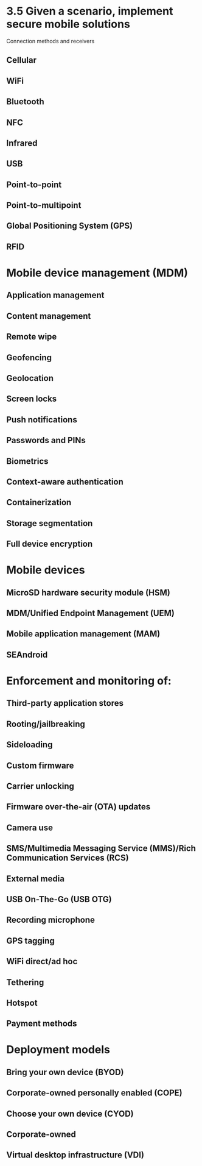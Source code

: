 # 3.5 Given a scenario, implement secure mobile solutions

Connection methods and receivers

## Cellular
## WiFi
## Bluetooth
## NFC
## Infrared
## USB
## Point-to-point
## Point-to-multipoint
## Global Positioning System (GPS)
## RFID

# Mobile device management (MDM)

## Application management
## Content management
## Remote wipe
## Geofencing
## Geolocation
## Screen locks
## Push notifications
## Passwords and PINs
## Biometrics
## Context-aware authentication
## Containerization
## Storage segmentation
## Full device encryption

# Mobile devices

## MicroSD hardware security module (HSM)
## MDM/Unified Endpoint Management (UEM)
## Mobile application management (MAM)
## SEAndroid

# Enforcement and monitoring of:

## Third-party application stores
## Rooting/jailbreaking
## Sideloading
## Custom firmware
## Carrier unlocking
## Firmware over-the-air (OTA) updates
## Camera use
## SMS/Multimedia Messaging Service (MMS)/Rich Communication Services (RCS)
## External media
## USB On-The-Go (USB OTG)
## Recording microphone
## GPS tagging
## WiFi direct/ad hoc
## Tethering
## Hotspot
## Payment methods

# Deployment models

## Bring your own device (BYOD)
## Corporate-owned personally enabled (COPE)
## Choose your own device (CYOD)
## Corporate-owned
## Virtual desktop infrastructure (VDI)